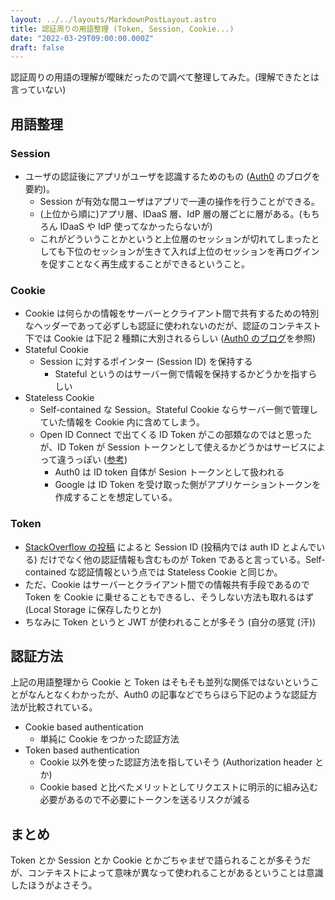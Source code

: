 ```yaml
---
layout: ../../layouts/MarkdownPostLayout.astro
title: 認証周りの用語整理 (Token, Session, Cookie...)
date: "2022-03-29T09:00:00.000Z"
draft: false
---
```


認証周りの用語の理解が曖昧だったので調べて整理してみた。(理解できたとは言っていない)

## 用語整理

### Session

- ユーザの認証後にアプリがユーザを認識するためのもの ([Auth0](https://auth0.com/blog/application-session-management-best-practices/) のブログを要約)。
  - Session が有効な間ユーザはアプリで一連の操作を行うことができる。
  - (上位から順に)アプリ層、IDaaS 層、IdP 層の層ごとに層がある。(もちろん IDaaS や IdP 使ってなかったらないが)
  - これがどういうことかというと上位層のセッションが切れてしまったとしても下位のセッションが生きて入れば上位のセッションを再ログインを促すことなく再生成することができるということ。

###  Cookie
- Cookie は何らかの情報をサーバーとクライアント間で共有するための特別なヘッダーであって必ずしも認証に使われないのだが、認証のコンテキスト下では Cookie は下記 2 種類に大別されるらしい ([Auth0 のブログ](https://auth0.com/docs/manage-users/cookies)を参照)
- Stateful Cookie
  - Session に対するポインター (Session ID) を保持する
    - Stateful というのはサーバー側で情報を保持するかどうかを指すらしい
- Stateless Cookie
  - Self-contained な Session。Stateful Cookie ならサーバー側で管理していた情報を Cookie 内に含めてしまう。
  - Open ID Connect で出てくる ID Token がこの部類なのではと思ったが、ID Token が Session トークンとして使えるかどうかはサービスによって違うっぽい ([参考](https://ritou.hatenablog.com/entry/2020/01/08/070000))
    - Auth0 は ID token 自体が Sesion トークンとして扱われる
    - Google は ID Token を受け取った側がアプリケーショントークンを作成することを想定している。
###  Token
- [StackOverflow の投稿](https://stackoverflow.com/questions/17000835/token-authentication-vs-cookies) によると Session ID (投稿内では auth ID とよんでいる) だけでなく他の認証情報も含むものが Token であると言っている。Self-contained な認証情報という点では Stateless Cookie と同じか。
- ただ、Cookie はサーバーとクライアント間での情報共有手段であるので Token を Cookie に乗せることもできるし、そうしない方法も取れるはず (Local Storage に保存したりとか)
- ちなみに Token というと JWT が使われることが多そう (自分の感覚 (汗))

## 認証方法

上記の用語整理から Cookie と Token はそもそも並列な関係ではないということがなんとなくわかったが、Auth0 の記事などでちらほら下記のような認証方法が比較されている。

- Cookie based authentication
  - 単純に Cookie をつかった認証方法
- Token based authentication
  - Cookie 以外を使った認証方法を指していそう (Authorization header とか)
  - Cookie based と比べたメリットとしてリクエストに明示的に組み込む必要があるので不必要にトークンを送るリスクが減る

## まとめ

Token とか Session とか Cookie とかごちゃまぜで語られることが多そうだが、コンテキストによって意味が異なって使われることがあるということは意識したほうがよさそう。
